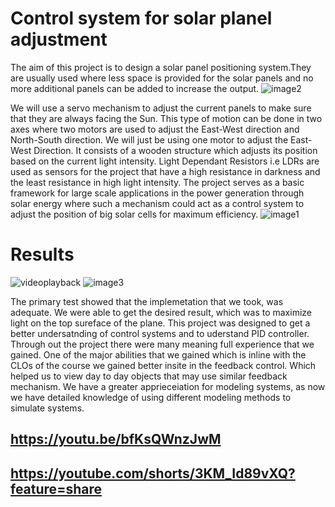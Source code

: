 # Control system for solar planel adjustment
The aim of this project is to design a solar panel positioning system.They are usually used where less space is
provided for the solar panels and no more additional panels can be added to increase the output.
![image2](https://user-images.githubusercontent.com/62338143/211170128-8c5e2df5-32fa-48fd-96c2-2bce01f51ff0.png)


We will use a servo mechanism to adjust the current panels to make sure that they are always facing the Sun.
This type of motion can be done in two axes where two motors are used to adjust the East-West direction and
North-South direction. We will just be using one motor to adjust the East-West Direction.
It consists of a wooden structure which adjusts its position based on the current light intensity. Light Dependant
Resistors i.e LDRs are used as sensors for the project that have a high resistance in darkness and the least
resistance in high light intensity.
The project serves as a basic framework for large scale applications in the power generation through solar
energy where such a mechanism could act as a control system to adjust the position of big solar cells for
maximum efficiency.
![image1](https://user-images.githubusercontent.com/62338143/211170038-3885d895-3f52-4365-a719-372bfcf668ac.png)

# Results 

![videoplayback](https://user-images.githubusercontent.com/62338143/211167285-0e6f9a5d-2a4b-49bb-b709-d4815f1c3d41.gif)
![image3](https://user-images.githubusercontent.com/62338143/211170213-5de3be3e-73aa-4249-91b1-9e602345e755.png)


The primary test showed that the implemetation that we took, was adequate. We were able to get the desired
result, which was to maximize light on the top sureface of the plane. This project was designed to get a better
undersatnding of control systems and to uderstand PID controller. Through out the project there were many
meaning full experience that we gained. One of the major abilities that we gained which is inline with the CLOs
of the course we gained better insite in the feedback control. Which helped us to view day to day objects that
may use similar feedback mechanism. We have a greater apprieceiation for modeling systems, as now we have
detailed knowledge of using different modeling methods to simulate systems.

## https://youtu.be/bfKsQWnzJwM 
## https://youtube.com/shorts/3KM_Id89vXQ?feature=share
